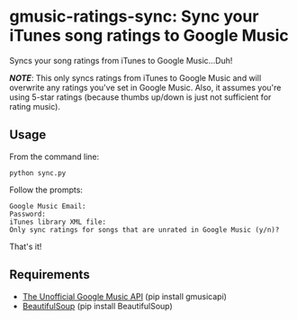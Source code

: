 gmusic-ratings-sync: Sync your iTunes song ratings to Google Music
==================================================================

Syncs your song ratings from iTunes to Google Music...Duh!

***NOTE***: This only syncs ratings from iTunes to Google Music and will overwrite any ratings you've set in Google Music. Also, it assumes you're using 5-star ratings (because thumbs up/down is just not sufficient for rating music).

Usage
-----
From the command line:

	python sync.py

Follow the prompts:

	Google Music Email:
    Password:
    iTunes library XML file:
    Only sync ratings for songs that are unrated in Google Music (y/n)?

That's it!


Requirements
------------
-	[The Unofficial Google Music API](http://github.com/simon-weber/Unofficial-Google-Music-API) (pip install gmusicapi)
-	[BeautifulSoup](http://www.crummy.com/software/BeautifulSoup/) (pip install BeautifulSoup)
